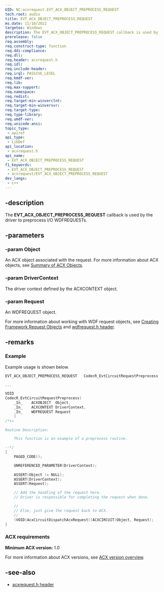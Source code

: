 ```yaml
---
UID: NC:acxrequest.EVT_ACX_OBJECT_PREPROCESS_REQUEST
tech.root: audio
title: EVT_ACX_OBJECT_PREPROCESS_REQUEST
ms.date: 11/10/2022
targetos: Windows
description: The EVT_ACX_OBJECT_PREPROCESS_REQUEST callback is used by the driver to preprocess I/O WDFREQUESTs.
prerelease: false
req.assembly: 
req.construct-type: function
req.ddi-compliance: 
req.dll: 
req.header: acxrequest.h
req.idl: 
req.include-header: 
req.irql: PASSIVE_LEVEL
req.kmdf-ver: 
req.lib: 
req.max-support: 
req.namespace: 
req.redist: 
req.target-min-winverclnt: 
req.target-min-winversvr: 
req.target-type: 
req.type-library: 
req.umdf-ver: 
req.unicode-ansi: 
topic_type:
 - apiref
api_type:
 - LibDef
api_location:
 - acxrequest.h
api_name:
 - EVT_ACX_OBJECT_PREPROCESS_REQUEST
f1_keywords:
 - EVT_ACX_OBJECT_PREPROCESS_REQUEST
 - acxrequest/EVT_ACX_OBJECT_PREPROCESS_REQUEST
dev_langs:
 - c++
---
```


## -description

The **EVT_ACX_OBJECT_PREPROCESS_REQUEST** callback is used by the driver to preprocess I/O WDFREQUESTs.

## -parameters

### -param Object

An ACX object associated with the request. For more information about ACX objects, see [Summary of ACX Objects](/windows-hardware/drivers/audio/acx-summary-of-objects).

### -param DriverContext

The driver context defined by the ACXCONTEXT object.  

### -param Request

An WDFREQUEST object.

For more information about working with WDF request objects, see [Creating Framework Request Objects](/windows-hardware/drivers/wdf/creating-framework-request-objects) and [wdfrequest.h header](/windows-hardware/drivers/ddi/wdfrequest/).

## -remarks

### Example

Example usage is shown below.

```cpp
EVT_ACX_OBJECT_PREPROCESS_REQUEST   CodecR_EvtCircuitRequestPreprocess;

...

VOID
CodecR_EvtCircuitRequestPreprocess(
    _In_    ACXOBJECT  Object,
    _In_    ACXCONTEXT DriverContext,
    _In_    WDFREQUEST Request
    )
/*++

Routine Description:

    This function is an example of a preprocess routine.

--*/
{
    PAGED_CODE();

    UNREFERENCED_PARAMETER(DriverContext);
    
    ASSERT(Object != NULL);
    ASSERT(DriverContext);
    ASSERT(Request);

    // Add the handling of the request here.
    // Driver is responsible for completing the request when done.

    //
    // Else, just give the request back to ACX.
    //
    (VOID)AcxCircuitDispatchAcxRequest((ACXCIRCUIT)Object, Request);
}
```

### ACX requirements

**Minimum ACX version:** 1.0

For more information about ACX versions, see [ACX version overview](/windows-hardware/drivers/audio/acx-version-overview).

## -see-also

- [acxrequest.h header](index.md)
